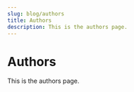 ```yaml
---
slug: blog/authors
title: Authors
description: This is the authors page.
---
```


# Authors

This is the authors page.
